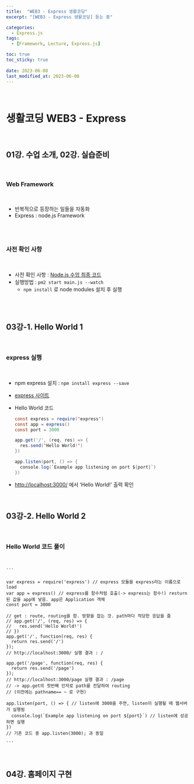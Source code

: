 ```yaml
---
title:  "WEB3 - Express 생활코딩"
excerpt: "[WEB3 - Express 생활코딩] 듣는 중"

categories:
  - Express.js
tags:
  - [Framework, Lecture, Express.js]

toc: true
toc_sticky: true
 
date: 2023-06-08
last_modified_at: 2023-06-08
---
```


<br>

# **생활코딩 WEB3 - Express**

<br>

## **01강. 수업 소개, 02강. 실습준비**

<br>

### **Web Framework**

<br>

- 반복적으로 등장하는 일들을 자동화
- Express : node.js Framework

<br>
<br>

### **사전 확인 사항**

<br>

- 사전 확인 사항 : [Node.js 수업 최종 코드](https://github.com/web-n/Nodejs)
- 실행방법 : `pm2 start main.js --watch`
  - `npm install` 로 node modules 설치 후 실행

<br>
<br>

## **03강-1. Hello World 1**

<br>

### **express 실행**

<br>

- npm express 설치 : `npm install express --save`
- [express 사이트](https://expressjs.com/)
- Hello World 코드
    
    ```java
    const express = require('express')
    const app = express()
    const port = 3000
    
    app.get('/', (req, res) => {
      res.send('Hello World!')
    })
    
    app.listen(port, () => {
      console.log(`Example app listening on port ${port}`)
    })
    ```
    
- [http://localhost:3000/](http://localhost:3000/) 에서 ‘Hello World!’ 출력 확인

<br>

## **03강-2. Hello World 2**

<br>

### **Hello World 코드 풀이**

<br>
    
    ```

    var express = require('express') // express 모듈을 express라는 이름으로 load
    var app = express() // express를 함수처럼 호출(-> express는 함수!) resturn된 값을 app에 넣음. app은 Application 객체
    const port = 3000
    
    // get : route, routing을 함. 방향을 잡는 것. path마다 적당한 응답을 줌
    // app.get('/', (req, res) => {
    //   res.send('Hello World!')
    // })
    app.get('/', function(req, res) {
      return res.send('/')
    });
    // http://localhost:3000/ 실행 결과 : /
    
    app.get('/page', function(req, res) {
      return res.send('/page')
    });
    // http://localhost:3000/page 실행 결과 : /page
    // -> app.get의 첫번째 인자로 path를 전달하여 routing
    // (이전에는 pathname== ~ 로 구현)
    
    app.listen(port, () => { // listen에 3000을 주면, listen이 실행될 때 웹서버가 실행됨
      console.log(`Example app listening on port ${port}`) // listen에 성공하면 실행
    })
    // 기존 코드 중 app.listen(3000); 과 동일
    
    ```
    
<br>

## **04강. 홈페이지 구현**